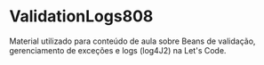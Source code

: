 # ValidationLogs808
Material utilizado para conteúdo de aula sobre Beans de validação, gerenciamento de exceções e logs (log4J2) na Let's Code.
